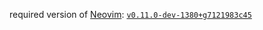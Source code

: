 required version of [Neovim]: [`v0.11.0-dev-1380+g7121983c45`]

[Neovim]: https://github.com/neovim/neovim
[`v0.11.0-dev-1380+g7121983c45`]: https://github.com/neovim/neovim/commit/7121983c45d92349a6532f32dcde9f425e30781e
